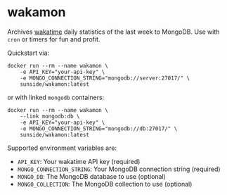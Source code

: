 # wakamon

Archives [wakatime] daily statistics of the last week to MongoDB. Use with `cron` or timers for fun and profit.

Quickstart via:

```
docker run --rm --name wakamon \
    -e API_KEY="your-api-key" \
    -e MONGO_CONNECTION_STRING="mongodb://server:27017/" \
    sunside/wakamon:latest
```

or with linked `mongodb` containers:

```
docker run --rm --name wakamon \
    --link mongodb:db \
    -e API_KEY="your-api-key" \
    -e MONGO_CONNECTION_STRING="mongodb://db:27017/" \
    sunside/wakamon:latest
```

Supported environment variables are:

* `API_KEY`: Your wakatime API key (required)
* `MONGO_CONNECTION_STRING`: Your MongoDB connection string (required)
* `MONGO_DB`: The MongoDB database to use (optional)
* `MONGO_COLLECTION`: The MongoDB collection to use (optional)

[wakatime]: https://wakatime.com/
